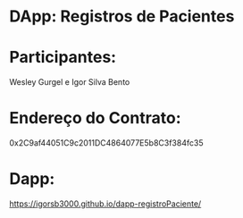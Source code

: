 # DApp: Registros de Pacientes
# Participantes:
Wesley Gurgel e Igor Silva Bento

# Endereço do Contrato:
0x2C9af44051C9c2011DC4864077E5b8C3f384fc35

# Dapp:
https://igorsb3000.github.io/dapp-registroPaciente/
